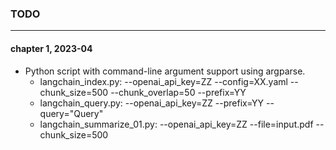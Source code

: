 ### TODO
---

#### chapter 1, 2023-04
- Python script with command-line argument support using argparse.
  - langchain_index.py: --openai_api_key=ZZ --config=XX.yaml --chunk_size=500 --chunk_overlap=50 --prefix=YY
  - langchain_query.py: --openai_api_key=ZZ --prefix=YY --query="Query"
  - langchain_summarize_01.py: --openai_api_key=ZZ --file=input.pdf --chunk_size=500
